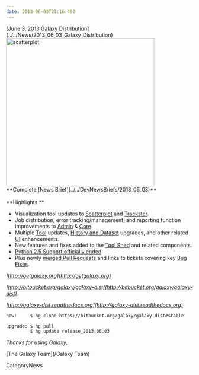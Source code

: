 ```yaml
---
date: 2013-06-03T21:16:46Z
---
```

<div class='newsItemHeader'>[June 3, 2013 Galaxy Distribution](../../News/2013_06_03_Galaxy_Distribution)</div>
<div class='right'>
<a href='/DevNewsBriefs/2013_06_01'><img src='/Images/NewsGraphics/2013_06_03_scatterplot-1.png' alt='scatterplot' width=400 /></a></div>
**Complete [News Brief](../../DevNewsBriefs/2013_06_03)**
<br />
<br />
**Highlights:**

* Visualization tool updates to [Scatterplot](http://wiki.galaxyproject.org/DevNewsBriefs/2013_06_03#Scatterplot) and [Trackster](http://wiki.galaxyproject.org/DevNewsBriefs/2013_06_03#Trackster).
* Job distribution, error tracking/management, and reporting function improvements to [Admin](http://wiki.galaxyproject.org/DevNewsBriefs/2013_06_03#Admin) & [Core](http://wiki.galaxyproject.org/DevNewsBriefs/2013_06_03#Core). 
* Multiple [Tool](http://wiki.galaxyproject.org/DevNewsBriefs/2013_06_03#Tools) updates, [History and Dataset](http://wiki.galaxyproject.org/DevNewsBriefs/2013_06_03#Histories) upgrades, and other related [UI](http://wiki.galaxyproject.org/DevNewsBriefs/2013_06_03#UI) enhancements.
* New features and fixes added to the [Tool Shed](http://wiki.galaxyproject.org/DevNewsBriefs/2013_06_03#Tool_Shed) and related components. 
* [Python 2.5 Support officially ended](http://wiki.galaxyproject.org/DevNewsBriefs/2013_06_03#Python_2.5_Support_Has_Ended).
* Plus newly [merged Pull Requests](http://wiki.galaxyproject.org/DevNewsBriefs/2013_06_03#Pull_Requests_Merged) and links to tickets covering key [Bug Fixes](http://wiki.galaxyproject.org/DevNewsBriefs/2013_06_03#Bug_Fixes).

*[http://getgalaxy.org](http://getgalaxy.org)*

*[http://bitbucket.org/galaxy/galaxy-dist](http://bitbucket.org/galaxy/galaxy-dist)*

*[http://galaxy-dist.readthedocs.org](http://galaxy-dist.readthedocs.org)*

```
new:     $ hg clone https://bitbucket.org/galaxy/galaxy-dist#stable

upgrade: $ hg pull 
         $ hg update release_2013.06.03
```



*Thanks for using Galaxy,*

[The Galaxy Team](/Galaxy Team)



CategoryNews
